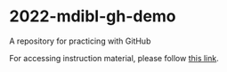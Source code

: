 # 2022-mdibl-gh-demo

A repository for practicing with GitHub

For accessing instruction material, please follow [this link](https://github.com/jaclyn-taroni/2022-mdibl-fair/).
